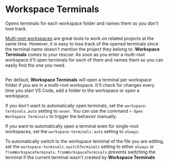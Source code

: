 # Workspace Terminals

Opens terminals for each workspace folder and names them so you don't lose track.

[Multi-root workspaces](https://code.visualstudio.com/docs/editor/multi-root-workspaces) are great tools to work on related projects at the same time. However, it is easy to lose track of the opened terminals since the terminal name doesn't mention the project they belong to. **Workspace Terminals** comes to your rescue: As soon as you enter a multi-root workspace it'll open terminals for each of them and names them so you can easily find the one you need.

## 

Per default, **Workspace Terminals** will open a terminal per workspace folder if you are in a multi-root workspace. It'll check for changes every time you start VS Code, add a folder to the workspace or open a workspace.

If you don't want to automatically open terminals, set the `workspace-terminals.auto` setting to `never`. You can use the command `> Open Workspace Terminals` to trigger the behavior manually.

If you want to automatically open a terminal even for single-root workspaces, set the `workspace-terminals.auto` setting to `always`.

To automatically switch to the workspace terminal of the file you are editing, set the `workspace-terminals.switchTerminals` setting to either `always` or `fromWorkspaceTerminals`. `fromWorkspaceTerminals` prevents switching the terminal if the current terminal wasn't created by **Workspace Terminals**
